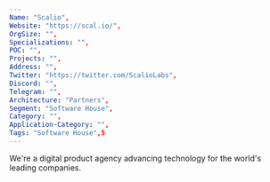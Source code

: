 ```yaml
--- 
Name: "Scalio", 
Website: "https://scal.io/", 
OrgSize: "",
Specializations: "",
POC: "",
Projects: "",
Address: "",
Twitter: "https://twitter.com/ScalioLabs", 
Discord: "",
Telegram: "",
Architecture: "Partners",
Segment: "Software House",
Category: "",
Application-Category: "",
Tags: "Software House",5
--- 
```

<!--lang:en--> 
We're a digital product agency advancing technology for the world's leading companies.
<!--lang:es--] 
Somos una agencia de productos digitales que promueve la tecnología para las empresas líderes en el mundo.
<!--lang:de--] 
Wir sind eine Agentur für digitale Produkte, die Technologien für die weltweit führenden Unternehmen vorantreibt.
<!--lang:fr--] 
Nous sommes une agence de produits numériques qui fait progresser la technologie pour les plus grandes entreprises mondiales.
<!--lang:pl--] 
Jesteśmy agencją produktów cyfrowych, która rozwija technologię dla wiodących firm na świecie.
<!--lang:uk--] 
Ми — агентство цифрових продуктів, яке просуває технології для провідних компаній світу.
[!--lang:*--> 

